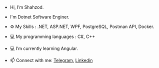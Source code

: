 - Hi, I’m Shahzod.
- I'm Dotnet Software Enginer.

- ⚙️ My Skills :  .NET, ASP.NET, WPF, PostgreSQL, Postman API, Docker.
- 💻 My programming languages : C#, C++
- 💻 I’m currently learning Angular.
- 📫 Connect with me: <a href="https://t.me/shahzodochilov">Telegram</a>, <a href="www.linkedin.com/in/shahzodochilov">Linkedin</a>
